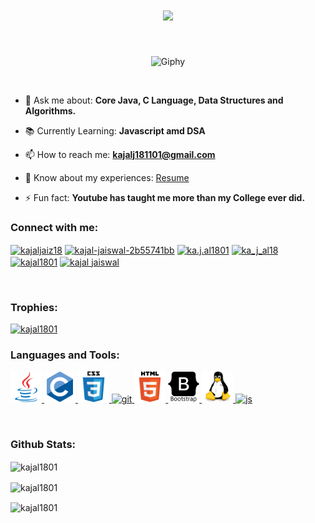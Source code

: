 <h1 align="center">
  <a href="https://git.io/typing-svg">
    <img src="https://readme-typing-svg.herokuapp.com/?lines=Hello,+There!+👋;This+is+Kajal...;Nice+to+meet+you!&center=true&size=30">
  </a>
</h1>
<br>
<p align="center">
 <img src="https://github.com/kajal1801/kajal1801/blob/master/github_banner.png" alt="Giphy" width="700px" height="300px" >
</p>

<br>

- 💬 Ask me about: **Core Java, C Language, Data Structures and Algorithms.**

- 📚 Currently Learning: **Javascript amd DSA**

- 📫 How to reach me: **kajalj181101@gmail.com**

- 📄 Know about my experiences: [Resume](https://drive.google.com/file/d/12CSsASJ0-M_B50dKr9VFU9tarGf8kn5h/view?usp=sharing)

- ⚡ Fun fact: **Youtube has taught me more than my College ever did.**

<h3 align="left">Connect with me:</h3>
<p align="left">
<a href="https://twitter.com/kajaljaiz18" target="blank"><img align="center" src="https://raw.githubusercontent.com/rahuldkjain/github-profile-readme-generator/master/src/images/icons/Social/twitter.svg" alt="kajaljaiz18" height="40" width="50" /></a>
<a href="https://linkedin.com/in/kajal-jaiswal-2b55741bb" target="blank"><img align="center" src="https://raw.githubusercontent.com/rahuldkjain/github-profile-readme-generator/master/src/images/icons/Social/linked-in-alt.svg" alt="kajal-jaiswal-2b55741bb" height="40" width="50" /></a>
<a href="https://fb.com/ka.j.al1801" target="blank"><img align="center" src="https://raw.githubusercontent.com/rahuldkjain/github-profile-readme-generator/master/src/images/icons/Social/facebook.svg" alt="ka.j.al1801" height="40" width="50" /></a>
<a href="https://instagram.com/ka_j_al18" target="blank"><img align="center" src="https://raw.githubusercontent.com/rahuldkjain/github-profile-readme-generator/master/src/images/icons/Social/instagram.svg" alt="ka_j_al18" height="40" width="50" /></a>
<a href="https://hashnode.com/@kajal1801" target="blank"><img align="center" src="https://cdn.hashnode.com/res/hashnode/image/upload/v1611902473383/CDyAuTy75.png?auto=compress" alt="kajal1801" height="40" width="40" /></a>
<a href="https://www.youtube.com/channel/UCZbzgpbU_GGenqhvQuc4qRA" target="blank"><img align="center" src="https://raw.githubusercontent.com/rahuldkjain/github-profile-readme-generator/master/src/images/icons/Social/youtube.svg" alt="kajal jaiswal" height="40" width="50" /></a>
</p>
<br>
<h3 align="left">Trophies:</h3>
<p align="left"> <a href="https://github.com/ryo-ma/github-profile-trophy" ><img src="https://github-profile-trophy.vercel.app/?username=kajal1801" alt="kajal1801" /></a> </p>

<h3 align="left">Languages and Tools:</h3>
<p align="left"> <a href="https://www.java.com" target="_blank" rel="noreferrer"> <img src="https://raw.githubusercontent.com/devicons/devicon/master/icons/java/java-original.svg" alt="java" width="50" height="50"/> </a> <a href="https://www.cprogramming.com/" target="_blank" rel="noreferrer"> <img src="https://raw.githubusercontent.com/devicons/devicon/master/icons/c/c-original.svg" alt="c" width="50" height="50"/> </a> <a href="https://www.w3schools.com/css/" target="_blank" rel="noreferrer"> <img src="https://raw.githubusercontent.com/devicons/devicon/master/icons/css3/css3-original-wordmark.svg" alt="css3" width="50" height="50"/> </a> <a href="https://git-scm.com/" target="_blank" rel="noreferrer"> <img src="https://www.vectorlogo.zone/logos/git-scm/git-scm-icon.svg" alt="git" width="50" height="50"/> </a> <a href="https://www.w3.org/html/" target="_blank" rel="noreferrer"> <img src="https://raw.githubusercontent.com/devicons/devicon/master/icons/html5/html5-original-wordmark.svg" alt="html5" width="50" height="50"/> </a> <a href="https://getbootstrap.com" target="_blank" rel="noreferrer"> <img src="https://raw.githubusercontent.com/devicons/devicon/master/icons/bootstrap/bootstrap-plain-wordmark.svg" alt="bootstrap" width="50" height="50"/> </a> <a href="https://www.linux.org/" target="_blank" rel="noreferrer"> <img src="https://raw.githubusercontent.com/devicons/devicon/master/icons/linux/linux-original.svg" alt="linux" width="50" height="50"/> </a> </a> <a href="https://www.javascript.com/" target="_blank" rel="noreferrer"> <img src="https://upload.wikimedia.org/wikipedia/commons/thumb/9/99/Unofficial_JavaScript_logo_2.svg/768px-Unofficial_JavaScript_logo_2.svg.png?20141107110902" alt="js" width="50" height="50"/> </a></p>

<br>
 
 <h3 align="left">Github Stats:</h3>
<p><img align="center" src="https://github-readme-stats.vercel.app/api/top-langs?username=kajal1801&show_icons=true&locale=en&layout=compact" alt="kajal1801" /></p>

<p><img align="center" src="https://github-readme-stats.vercel.app/api?username=kajal1801&show_icons=true&locale=en" alt="kajal1801" /></p>

<p><img align="center" src="https://github-readme-streak-stats.herokuapp.com/?user=kajal1801&" alt="kajal1801" /></p>
